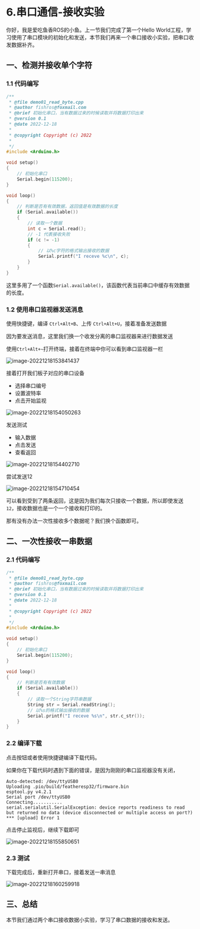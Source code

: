 # 6.串口通信-接收实验

你好，我是爱吃鱼香ROS的小鱼。上一节我们完成了第一个Hello World工程，学习使用了串口模块的初始化和发送，本节我们再来一个串口接收小实验，把串口收发数据补齐。

## 一、检测并接收单个字符

### 1.1 代码编写

```c++
/**
 * @file demo01_read_byte.cpp
 * @author fishros@foxmail.com
 * @brief 初始化串口，当有数据过来的时候读取并将数据打印出来
 * @version 0.1
 * @date 2022-12-18
 * 
 * @copyright Copyright (c) 2022
 * 
 */
#include <Arduino.h>

void setup()
{
    // 初始化串口
    Serial.begin(115200);
}

void loop()
{
    // 判断是否有有效数据，返回值是有效数据的长度
    if (Serial.available())
    {
        // 读取一个数据
        int c = Serial.read();
        // -1 代表接收失败
        if (c != -1)
        {
            // 以%c字符的格式输出接收的数据
            Serial.printf("I receve %c\n", c);
        }
    }
}
```

这里多用了一个函数`Serial.available()`，该函数代表当前串口中缓存有效数据的长度。

### 1.2 使用串口监视器发送消息

使用快捷键，编译 `Ctrl+Alt+B`、上传 `Ctrl+Alt+U`，接着准备发送数据

因为要发送消息，这里我们换一个收发分离的串口监视器来进行数据发送

使用`Ctrl+Alt+~`打开终端，接着在终端中你可以看到串口监视器一栏

![image-20221218153841437](6.%E4%B8%B2%E5%8F%A3%E9%80%9A%E4%BF%A1-%E6%8E%A5%E6%94%B6%E5%AE%9E%E9%AA%8C/imgs/image-20221218153841437.png)

接着打开我们板子对应的串口设备

- 选择串口编号
- 设置波特率
- 点击开始监视

![image-20221218154050263](6.%E4%B8%B2%E5%8F%A3%E9%80%9A%E4%BF%A1-%E6%8E%A5%E6%94%B6%E5%AE%9E%E9%AA%8C/imgs/image-20221218154050263.png)

发送测试

- 输入数据
- 点击发送
- 查看返回

![image-20221218154402710](6.%E4%B8%B2%E5%8F%A3%E9%80%9A%E4%BF%A1-%E6%8E%A5%E6%94%B6%E5%AE%9E%E9%AA%8C/imgs/image-20221218154402710.png)

尝试发送12

![image-20221218154710454](6.%E4%B8%B2%E5%8F%A3%E9%80%9A%E4%BF%A1-%E6%8E%A5%E6%94%B6%E5%AE%9E%E9%AA%8C/imgs/image-20221218154710454.png)

可以看到受到了两条返回，这是因为我们每次只接收一个数据，所以即使发送`12`，接收数据也是一个一个接收和打印的。

那有没有办法一次性接收多个数据呢？我们换个函数即可。

## 二、一次性接收一串数据

### 2.1 代码编写

```c++
/**
 * @file demo01_read_byte.cpp
 * @author fishros@foxmail.com
 * @brief 初始化串口，当有数据过来的时候读取并将数据打印出来
 * @version 0.1
 * @date 2022-12-18
 *
 * @copyright Copyright (c) 2022
 *
 */
#include <Arduino.h>

void setup()
{
    // 初始化串口
    Serial.begin(115200);
}

void loop()
{
    // 判断是否有有效数据
    if (Serial.available())
    {
        // 读取一个String字符串数据
        String str = Serial.readString();
        // 以%s的格式输出接收的数据
        Serial.printf("I receve %s\n", str.c_str());
    }
}
```

### 2.2 编译下载

点击按钮或者使用快捷键编译下载代码。

如果你在下载代码时遇到下面的错误，是因为刚刚的串口监视器没有关闭，

```
Auto-detected: /dev/ttyUSB0
Uploading .pio/build/featheresp32/firmware.bin
esptool.py v4.2.1
Serial port /dev/ttyUSB0
Connecting...........
serial.serialutil.SerialException: device reports readiness to read but returned no data (device disconnected or multiple access on port?)
*** [upload] Error 1
```

点击停止监视后，继续下载即可

![image-20221218155850651](6.%E4%B8%B2%E5%8F%A3%E9%80%9A%E4%BF%A1-%E6%8E%A5%E6%94%B6%E5%AE%9E%E9%AA%8C/imgs/image-20221218155850651.png)

### 2.3 测试

下载完成后，重新打开串口，接着发送一串消息

![image-20221218160259918](6.%E4%B8%B2%E5%8F%A3%E9%80%9A%E4%BF%A1-%E6%8E%A5%E6%94%B6%E5%AE%9E%E9%AA%8C/imgs/image-20221218160259918.png)

## 三、总结

本节我们通过两个串口接收数据小实验，学习了串口数据的接收和发送。